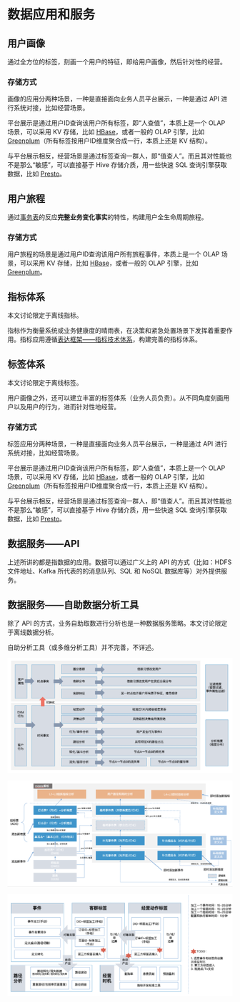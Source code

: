 # 数据应用和服务

## 用户画像

通过全方位的标签，刻画一个用户的特征，即给用户画像，然后针对性的经营。

### 存储方式

画像的应用分两种场景，一种是直接面向业务人员平台展示，一种是通过 API 进行系统对接，比如经营场景。

平台展示是通过用户ID查询该用户所有标签，即“人查值”，本质上是一个 OLAP 场景，可以采用 KV 存储，比如 [HBase](TechItself-batch.md#HBase)，或者一般的 OLAP 引擎，比如 [Greenplum](TechItself-batch.md#OLAP)（所有标签按用户ID维度聚合成一行，本质上还是 KV 结构）。

与平台展示相反，经营场景是通过标签查询一群人，即“值查人”。而且其对性能也不是那么“敏感”，可以直接基于 Hive 存储介质，用一些快速 SQL 查询引擎获取数据，比如 [Presto](TechItself-batch.md#Presto)。

## 用户旅程

通过[事务表](DataWarehouse-batch-overview.md#事务表/事务事实表)的反应**完整业务变化事实**的特性，构建用户全生命周期旅程。

### 存储方式

用户旅程的场景是通过用户ID查询该用户所有旅程事件，本质上是一个 OLAP 场景，可以采用 KV 存储，比如 [HBase](TechItself-batch.md#HBase)，或者一般的 OLAP 引擎，比如 [Greenplum](TechItself-batch.md#OLAP)。

## 指标体系

本文讨论限定于离线指标。

指标作为衡量系统或业务健康度的晴雨表，在决策和紧急处置场景下发挥着重要作用。指标应用遵循[表达框架——指标技术体系](DataTools.md#指标配置化加工工具)，构建完善的指标体系。

## 标签体系

本文讨论限定于离线标签。

用户画像之外，还可以建立丰富的标签体系（业务人员负责）。从不同角度刻画用户以及用户的行为，进而针对性地经营。

### 存储方式

标签应用分两种场景，一种是直接面向业务人员平台展示，一种是通过 API 进行系统对接，比如经营场景。

平台展示是通过用户ID查询该用户所有标签，即“人查值”，本质上是一个 OLAP 场景，可以采用 KV 存储，比如 [HBase](TechItself-batch.md#HBase)，或者一般的 OLAP 引擎，比如 [Greenplum](TechItself-batch.md#OLAP)（所有标签按用户ID维度聚合成一行，本质上还是 KV 结构）。

与平台展示相反，经营场景是通过标签查询一群人，即“值查人”。而且其对性能也不是那么“敏感”，可以直接基于 Hive 存储介质，用一些快速 SQL 查询引擎获取数据，比如 [Presto](TechItself-batch.md#Presto)。

## 数据服务——API

上述所讲的都是指数据的应用。数据可以通过广义上的 API 的方式（比如：HDFS 文件地址、Kafka 所代表的的消息队列、SQL 和 NoSQL 数据库等）对外提供服务。

## 数据服务——自助数据分析工具

除了 API 的方式，业务自助取数进行分析也是一种数据服务策略。本文讨论限定于离线数据分析。

自助分析工具（或多维分析工具）并不完善，不详述。

![自助数据分析工具/多维分析工具](dw-batch-self-service-analysis-tool.png)

![用户路径分析工具/时序验证工具实现参考](dw-batch-self-service-path-analysis.png)

![用户路径分析工具+经营时机工具实现方案](dw-batch-self-service-path-analysis+tag.png)
